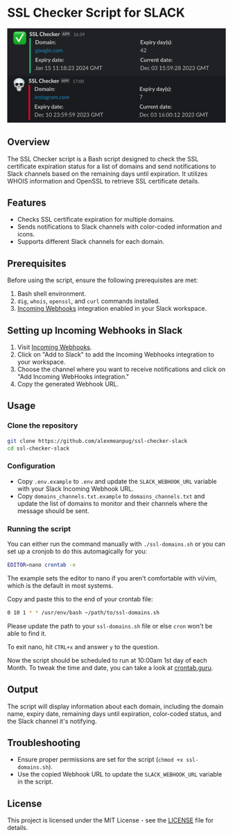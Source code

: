 # SSL Checker Script for SLACK

![SSL Checker & Slack Channel message](slack-channel.png?raw=true)

## Overview

The SSL Checker script is a Bash script designed to check the SSL certificate expiration status for a list of domains and send notifications to Slack channels based on the remaining days until expiration. It utilizes WHOIS information and OpenSSL to retrieve SSL certificate details.

## Features

- Checks SSL certificate expiration for multiple domains.
- Sends notifications to Slack channels with color-coded information and icons.
- Supports different Slack channels for each domain.

## Prerequisites

Before using the script, ensure the following prerequisites are met:

1. Bash shell environment.
2. `dig`, `whois`, `openssl`, and `curl` commands installed.
3. [Incoming Webhooks](https://slack.com/apps/A0F7XDUAZ-incoming-webhooks?tab=more_info) integration enabled in your Slack workspace.

## Setting up Incoming Webhooks in Slack

1. Visit [Incoming Webhooks](https://slack.com/apps/A0F7XDUAZ-incoming-webhooks?tab=more_info).
2. Click on "Add to Slack" to add the Incoming Webhooks integration to your workspace.
3. Choose the channel where you want to receive notifications and click on "Add Incoming WebHooks integration."
4. Copy the generated Webhook URL.

## Usage

### Clone the repository

```bash
git clone https://github.com/alexmeanpug/ssl-checker-slack
cd ssl-checker-slack
```

### Configuration

- Copy `.env.example` to `.env` and update the `SLACK_WEBHOOK_URL` variable with your Slack Incoming Webhook URL.
- Copy `domains_channels.txt.example` to `domains_channels.txt` and update the list of domains to monitor and their channels where the message should be sent.

### Running the script

You can either run the command manually with `./ssl-domains.sh` or you can set up a cronjob to do this automagically for you:

```bash
EDITOR=nano crontab -e
```

The example sets the editor to nano if you aren't comfortable with vi/vim, which is the default in most systems.

Copy and paste this to the end of your crontab file:

```bash
0 10 1 * * /usr/env/bash ~/path/to/ssl-domains.sh
```

Please update the path to your `ssl-domains.sh` file or else `cron` won't be able to find it.

To exit nano, hit `CTRL+x` and answer `y` to the question.

Now the script should be scheduled to run at 10:00am 1st day of each Month.
To tweak the time and date, you can take a look at [crontab.guru](https://crontab.guru/#0_10_1_*_*).

## Output

The script will display information about each domain, including the domain name, expiry date, remaining days until expiration, color-coded status, and the Slack channel it's notifying.

## Troubleshooting

- Ensure proper permissions are set for the script (`chmod +x ssl-domains.sh`).
- Use the copied Webhook URL to update the `SLACK_WEBHOOK_URL` variable in the script.

## License

This project is licensed under the MIT License - see the [LICENSE](LICENSE) file for details.
